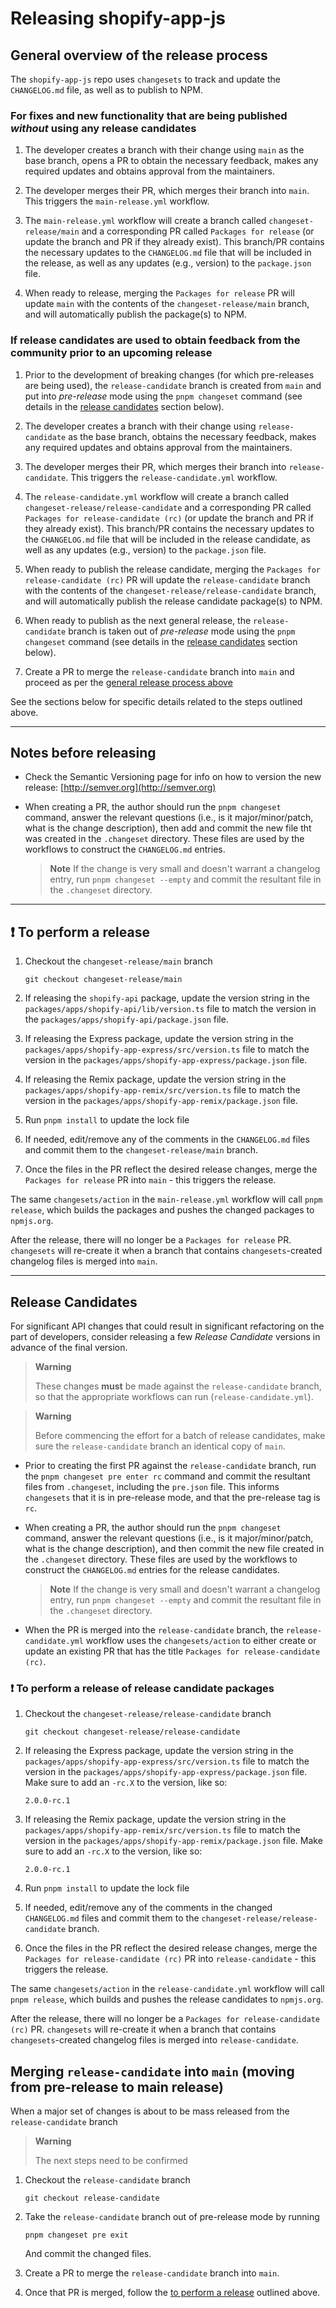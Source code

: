 # Releasing shopify-app-js

## General overview of the release process

The `shopify-app-js` repo uses `changesets` to track and update the `CHANGELOG.md` file, as well as to publish to NPM.

### For fixes and new functionality that are being published _without_ using any release candidates

1. The developer creates a branch with their change using `main` as the base branch, opens a PR to obtain the necessary feedback, makes any required updates and obtains approval from the maintainers.

1. The developer merges their PR, which merges their branch into `main`. This triggers the `main-release.yml` workflow.

1. The `main-release.yml` workflow will create a branch called `changeset-release/main` and a corresponding PR called `Packages for release` (or update the branch and PR if they already exist). This branch/PR contains the necessary updates to the `CHANGELOG.md` file that will be included in the release, as well as any updates (e.g., version) to the `package.json` file.

1. When ready to release, merging the `Packages for release` PR will update `main` with the contents of the `changeset-release/main` branch, and will automatically publish the package(s) to NPM.

### If release candidates are used to obtain feedback from the community prior to an upcoming release

1. Prior to the development of breaking changes (for which pre-releases are being used), the `release-candidate` branch is created from `main` and put into _pre-release_ mode using the `pnpm changeset` command (see details in the [release candidates](#release-candidates) section below).

1. The developer creates a branch with their change using `release-candidate` as the base branch, obtains the necessary feedback, makes any required updates and obtains approval from the maintainers.

1. The developer merges their PR, which merges their branch into `release-candidate`. This triggers the `release-candidate.yml` workflow.

1. The `release-candidate.yml` workflow will create a branch called `changeset-release/release-candidate` and a corresponding PR called `Packages for release-candidate (rc)` (or update the branch and PR if they already exist). This branch/PR contains the necessary updates to the `CHANGELOG.md` file that will be included in the release candidate, as well as any updates (e.g., version) to the `package.json` file.

1. When ready to publish the release candidate, merging the `Packages for release-candidate (rc)` PR will update the `release-candidate` branch with the contents of the `changeset-release/release-candidate` branch, and will automatically publish the release candidate package(s) to NPM.

1. When ready to publish as the next general release, the `release-candidate` branch is taken out of _pre-release_ mode using the `pnpm changeset` command (see details in the [release candidates](#release-candidates) section below).

1. Create a PR to merge the `release-candidate` branch into `main` and proceed as per the [general release process above](#for-fixes-and-new-functionality-that-are-being-published-without-using-any-release-candidates)

See the sections below for specific details related to the steps outlined above.

---

## Notes before releasing

- Check the Semantic Versioning page for info on how to version the new release: [http://semver.org](http://semver.org)

- When creating a PR, the author should run the `pnpm changeset` command, answer the relevant questions (i.e., is it major/minor/patch, what is the change description), then add and commit the new file tht was created in the `.changeset` directory. These files are used by the workflows to construct the `CHANGELOG.md` entries.

  > **Note**
  > If the change is very small and doesn't warrant a changelog entry, run `pnpm changeset --empty` and commit the resultant file in the `.changeset` directory.

---

## :exclamation: To perform a release

1. Checkout the `changeset-release/main` branch

   ```shell
   git checkout changeset-release/main
   ```

1. If releasing the `shopify-api` package, update the version string in the `packages/apps/shopify-api/lib/version.ts` file to match the version in the `packages/apps/shopify-api/package.json` file.

1. If releasing the Express package, update the version string in the `packages/apps/shopify-app-express/src/version.ts` file to match the version in the `packages/apps/shopify-app-express/package.json` file.

1. If releasing the Remix package, update the version string in the `packages/apps/shopify-app-remix/src/version.ts` file to match the version in the `packages/apps/shopify-app-remix/package.json` file.

1. Run `pnpm install` to update the lock file

1. If needed, edit/remove any of the comments in the `CHANGELOG.md` files and commit them to the `changeset-release/main` branch.

1. Once the files in the PR reflect the desired release changes, merge the `Packages for release` PR into `main` - this triggers the release.

The same `changesets/action` in the `main-release.yml` workflow will call `pnpm release`, which builds the packages and pushes the changed packages to `npmjs.org`.

After the release, there will no longer be a `Packages for release` PR. `changesets` will re-create it when a branch that contains `changesets`-created changelog files is merged into `main`.

---

## Release Candidates

For significant API changes that could result in significant refactoring on the part of developers, consider releasing a few _Release Candidate_ versions in advance of the final version.

> **Warning**
>
> These changes **must** be made against the `release-candidate` branch, so that the appropriate workflows can run (`release-candidate.yml`).

> **Warning**
>
> Before commencing the effort for a batch of release candidates, make sure the `release-candidate` branch an identical copy of `main`.

- Prior to creating the first PR against the `release-candidate` branch, run the `pnpm changeset pre enter rc` command and commit the resultant files from `.changeset`, including the `pre.json` file. This informs `changesets` that it is in pre-release mode, and that the pre-release tag is `rc`.

- When creating a PR, the author should run the `pnpm changeset` command, answer the relevant questions (i.e., is it major/minor/patch, what is the change description), and then commit the new file created in the `.changeset` directory. These files are used by the workflows to construct the `CHANGELOG.md` entries for the release candidates.

  > **Note**
  > If the change is very small and doesn't warrant a changelog entry, run `pnpm changeset --empty` and commit the resultant file in the `.changeset` directory.

- When the PR is merged into the `release-candidate` branch, the `release-candidate.yml` workflow uses the `changesets/action` to either create or update an existing PR that has the title `Packages for release-candidate (rc)`.

### :exclamation: To perform a release of release candidate packages

1. Checkout the `changeset-release/release-candidate` branch

   ```shell
   git checkout changeset-release/release-candidate
   ```

1. If releasing the Express package, update the version string in the `packages/apps/shopify-app-express/src/version.ts` file to match the version in the `packages/apps/shopify-app-express/package.json` file. Make sure to add an `-rc.X` to the version, like so:

   ```text
   2.0.0-rc.1
   ```

1. If releasing the Remix package, update the version string in the `packages/apps/shopify-app-remix/src/version.ts` file to match the version in the `packages/apps/shopify-app-remix/package.json` file. Make sure to add an `-rc.X` to the version, like so:

   ```text
   2.0.0-rc.1
   ```

1. Run `pnpm install` to update the lock file

1. If needed, edit/remove any of the comments in the changed `CHANGELOG.md` files and commit them to the `changeset-release/release-candidate` branch.

1. Once the files in the PR reflect the desired release changes, merge the `Packages for release-candidate (rc)` PR into `release-candidate` - this triggers the release.

The same `changesets/action` in the `release-candidate.yml` workflow will call `pnpm release`, which builds and pushes the release candidates to `npmjs.org`.

After the release, there will no longer be a `Packages for release-candidate (rc)` PR. `changesets` will re-create it when a branch that contains `changesets`-created changelog files is merged into `release-candidate`.

## Merging `release-candidate` into `main` (moving from pre-release to main release)

When a major set of changes is about to be mass released from the `release-candidate` branch

> **Warning**
>
> The next steps need to be confirmed

1. Checkout the `release-candidate` branch

   ```shell
   git checkout release-candidate
   ```

1. Take the `release-candidate` branch out of pre-release mode by running

   ```shell
   pnpm changeset pre exit
   ```

   And commit the changed files.

1. Create a PR to merge the `release-candidate` branch into `main`.

1. Once that PR is merged, follow the [to perform a release](#exclamation-to-perform-a-release) outlined above.
